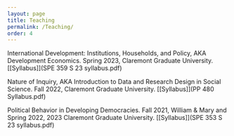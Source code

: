 ```yaml
---
layout: page
title: Teaching
permalink: /Teaching/
order: 4
---
```


<!-- Global site tag (gtag.js) - Google Analytics -->
<script async src="https://www.googletagmanager.com/gtag/js?id=UA-111923831-1"></script>
<script>
  window.dataLayer = window.dataLayer || [];
  function gtag(){dataLayer.push(arguments);}
  gtag('js', new Date());

  gtag('config', 'UA-111923831-1');
</script>

International Development: Institutions, Households, and Policy, AKA Development Economics. Spring 2023, Claremont Graduate University. [[Syllabus]](SPE 359 S 23 syllabus.pdf)


Nature of Inquiry, AKA Introduction to Data and Research Design in Social Science. Fall 2022, Claremont Graduate University.  [[Syllabus]](PP 480 Syllabus.pdf) 

Political Behavior in Developing Democracies. Fall 2021, William & Mary and Spring 2022, 2023 Claremont Graduate University.  [[Syllabus]](SPE 353 S 23 syllabus.pdf) 
